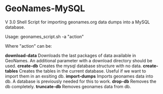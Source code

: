 # GeoNames-MySQL

V 3.0 Shell Script for importing geonames.org data dumps into a MySQL database.

Usage: geonames_script.sh -a "action"

Where "action" can be:

**download-data** Downloads the last packages of data available in GeoNames. An additional parameter with a download directory should be used.
**create-db** Creates the mysql database structure with no data.
**create-tables** Creates the tables in the current database. Useful if we want to import them in an exsiting db.
**import-dumps** Imports geonames data into db. A database is previously needed for this to work.
**drop-db** Removes the db completely.
**truncate-db** Removes geonames data from db.
